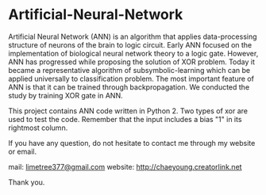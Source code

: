 # Artificial-Neural-Network

Artificial Neural Network (ANN) is an algorithm that applies data-processing structure of neurons of the brain to logic circuit. Early ANN focused on the implementation of biological neural network theory to a logic gate. However, ANN has progressed while proposing the solution of XOR problem. Today it became a representative algorithm of subsymbolic-learning which can be applied universally to classification problem. The most important feature of ANN is that it can be trained through backpropagation. We conducted the study by training XOR gate in ANN.

This project contains ANN code written in Python 2. Two types of xor are used to test the code. Remember that the input includes a bias "1" in its rightmost column.

If you have any question, do not hesitate to contact me through my website or email.

mail: limetree377@gmail.com
website: http://chaeyoung.creatorlink.net

Thank you.
